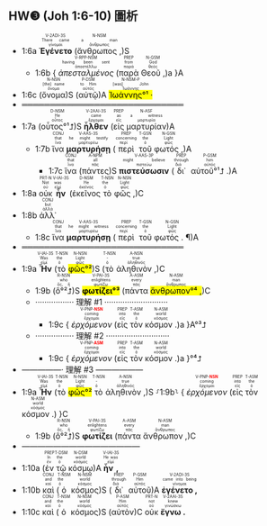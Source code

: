 ## HW❸ (Joh 1:6-10) 圖析
- <rt>1:6a</rt> <RUBY><ruby><ruby><strong>Ἐγένετο</strong><rt>γίνομαι</rt></ruby><rt>There came</rt></ruby><rt>V-2ADI-3S</rt></RUBY> (<RUBY><ruby><ruby>ἄνθρωπος ,<rt>ἄνθρωπος</rt></ruby><rt>a man</rt></ruby><rt>N-NSM</rt></RUBY>)S 
	- <rt>1:6b</rt> { <RUBY><ruby><ruby><em>ἀπεσταλμένος</em><rt>ἀποστέλλω</rt></ruby><rt>having been sent</rt></ruby><rt>V-RPP-NSM</rt></RUBY> (<RUBY><ruby><ruby>παρὰ<rt>παρά</rt></ruby><rt>from</rt></ruby><rt>PREP</rt></RUBY> <RUBY><ruby><ruby>Θεοῦ ,<rt>θεός</rt></ruby><rt>God</rt></ruby><rt>N-GSM</rt></RUBY>)a }A 
- <rt>1:6c</rt> (<RUBY><ruby><ruby>ὄνομα<rt>ὄνομα</rt></ruby><rt>[the] name</rt></ruby><rt>N-NSN</rt></RUBY>)S (<RUBY><ruby><ruby>αὐτῷ<rt>αὐτός</rt></ruby><rt>to Him</rt></ruby><rt>P-DSM</rt></RUBY>)A <RUBY><ruby><ruby><mark>Ἰωάννης°¹ ·</mark><rt>Ἰωάννης</rt></ruby><rt>[was] John</rt></ruby><rt>N-NSM-P</rt></RUBY> 
- ═════════════════════════════
- <rt>1:7a</rt> (<RUBY><ruby><ruby>οὗτος°¹⮥<rt>οὗτος</rt></ruby><rt>He</rt></ruby><rt>D-NSM</rt></RUBY>)S <RUBY><ruby><ruby><strong>ἦλθεν</strong><rt>ἔρχομαι</rt></ruby><rt>came</rt></ruby><rt>V-2AAI-3S</rt></RUBY> (<RUBY><ruby><ruby>εἰς<rt>εἰς</rt></ruby><rt>as</rt></ruby><rt>PREP</rt></RUBY> <RUBY><ruby><ruby>μαρτυρίαν<rt>μαρτυρία</rt></ruby><rt>a witness</rt></ruby><rt>N-ASF</rt></RUBY>)A
	- <rt>1:7b</rt> <RUBY><ruby><ruby>ἵνα<rt>ἵνα</rt></ruby><rt>that</rt></ruby><rt>CONJ</rt></RUBY> <RUBY><ruby><ruby><strong>μαρτυρήσῃ</strong><rt>μαρτυρέω</rt></ruby><rt>he might testify</rt></ruby><rt>V-AAS-3S</rt></RUBY> (<RUBY><ruby><ruby>περὶ<rt>περί</rt></ruby><rt>concerning</rt></ruby><rt>PREP</rt></RUBY> <RUBY><ruby><ruby>τοῦ<rt>ὁ</rt></ruby><rt>the</rt></ruby><rt>T-GSN</rt></RUBY> <RUBY><ruby><ruby>φωτός ,<rt>φῶς</rt></ruby><rt>Light</rt></ruby><rt>N-GSN</rt></RUBY>)A
		- <rt>1:7c</rt> <RUBY><ruby><ruby>ἵνα<rt>ἵνα</rt></ruby><rt>that</rt></ruby><rt>CONJ</rt></RUBY> (<RUBY><ruby><ruby>πάντες<rt>πᾶς</rt></ruby><rt>all</rt></ruby><rt>A-NPM</rt></RUBY>)S <RUBY><ruby><ruby><strong>πιστεύσωσιν</strong><rt>πιστεύω</rt></ruby><rt>might believe</rt></ruby><rt>V-AAS-3P</rt></RUBY> (<RUBY><ruby><ruby>δι᾽<rt>διά</rt></ruby><rt>through</rt></ruby><rt>PREP</rt></RUBY> <RUBY><ruby><ruby>αὐτοῦ°¹⮥ .<rt>αὐτός</rt></ruby><rt>him</rt></ruby><rt>P-GSM</rt></RUBY>)A 
- <rt>1:8a</rt> <RUBY><ruby><ruby>οὐκ<rt>οὐ</rt></ruby><rt>Not</rt></ruby><rt>PRT-N</rt></RUBY> <RUBY><ruby><ruby><strong>ἦν</strong><rt>εἰμί</rt></ruby><rt>was</rt></ruby><rt>V-IAI-3S</rt></RUBY> (<RUBY><ruby><ruby>ἐκεῖνος<rt>ἐκεῖνος</rt></ruby><rt>He</rt></ruby><rt>D-NSM</rt></RUBY> <RUBY><ruby><ruby>τὸ<rt>ὁ</rt></ruby><rt>the</rt></ruby><rt>T-NSN</rt></RUBY> <RUBY><ruby><ruby>φῶς ,<rt>φῶς</rt></ruby><rt>Light</rt></ruby><rt>N-NSN</rt></RUBY>)C
- <rt>1:8b</rt> <RUBY><ruby><ruby>ἀλλ᾽<rt>ἀλλά</rt></ruby><rt>but</rt></ruby><rt>CONJ</rt></RUBY> 
	- <rt>1:8c</rt> <RUBY><ruby><ruby>ἵνα<rt>ἵνα</rt></ruby><rt>that</rt></ruby><rt>CONJ</rt></RUBY> <RUBY><ruby><ruby><strong>μαρτυρήσῃ</strong><rt>μαρτυρέω</rt></ruby><rt>he might witness</rt></ruby><rt>V-AAS-3S</rt></RUBY> (<RUBY><ruby><ruby>περὶ<rt>περί</rt></ruby><rt>concerning</rt></ruby><rt>PREP</rt></RUBY> <RUBY><ruby><ruby>τοῦ<rt>ὁ</rt></ruby><rt>the</rt></ruby><rt>T-GSN</rt></RUBY> <RUBY><ruby><ruby>φωτός . ¶<rt>φῶς</rt></ruby><rt>Light</rt></ruby><rt>N-GSN</rt></RUBY>)A
- ═════════════════════════════
- <rt>1:9a</rt> <RUBY><ruby><ruby><strong>Ἦν</strong><rt>εἰμί</rt></ruby><rt>Was</rt></ruby><rt>V-IAI-3S</rt></RUBY> (<RUBY><ruby><ruby>τὸ<rt>ὁ</rt></ruby><rt>the</rt></ruby><rt>T-NSN</rt></RUBY> <RUBY><ruby><ruby><mark>φῶς°²</mark><rt>φῶς</rt></ruby><rt>Light</rt></ruby><rt>N-NSN</rt></RUBY>)S (<RUBY><ruby><ruby>τὸ<rt>ὁ</rt></ruby><rt>-</rt></ruby><rt>T-NSN</rt></RUBY> <RUBY><ruby><ruby>ἀληθινὸν ,<rt>ἀληθινός</rt></ruby><rt>true</rt></ruby><rt>A-NSN</rt></RUBY>)C 
	- <rt>1:9b</rt> (<RUBY><ruby><ruby>ὃ°²⮥<rt>ὅς, ἥ</rt></ruby><rt>who</rt></ruby><rt>R-NSN</rt></RUBY>)S <RUBY><ruby><ruby><mark><strong>φωτίζει°³</strong></mark><rt>φωτίζω</rt></ruby><rt>enlightens</rt></ruby><rt>V-PAI-3S</rt></RUBY> (<RUBY><ruby><ruby>πάντα<rt>πᾶς</rt></ruby><rt>every</rt></ruby><rt>A-ASM</rt></RUBY> <RUBY><ruby><ruby><mark>ἄνθρωπον°⁴ ,</mark><rt>ἄνθρωπος</rt></ruby><rt>man</rt></ruby><rt>N-ASM</rt></RUBY>)C 
	- ················· 理解 #1 ····························
		- <rt>1:9c</rt> { <RUBY><ruby><ruby><em>ἐρχόμενον</em><rt>ἔρχομαι</rt></ruby><rt>coming</rt></ruby><rt>V-PNP-<strong><font color='red'>NSN</font></strong></rt></RUBY> (<RUBY><ruby><ruby>εἰς<rt>εἰς</rt></ruby><rt>into</rt></ruby><rt>PREP</rt></RUBY> <RUBY><ruby><ruby>τὸν<rt>ὁ</rt></ruby><rt>the</rt></ruby><rt>T-ASM</rt></RUBY> <RUBY><ruby><ruby>κόσμον .<rt>κόσμος</rt></ruby><rt>world</rt></ruby><rt>N-ASM</rt></RUBY>)a }A°³⮥ 
	- ················· 理解 #2 ····························
		- <rt>1:9c</rt> { <RUBY><ruby><ruby><em>ἐρχόμενον</em><rt>ἔρχομαι</rt></ruby><rt>coming</rt></ruby><rt>V-PNP-<strong><font color='red'>ASM</font></strong></rt></RUBY> (<RUBY><ruby><ruby>εἰς<rt>εἰς</rt></ruby><rt>into</rt></ruby><rt>PREP</rt></RUBY> <RUBY><ruby><ruby>τὸν<rt>ὁ</rt></ruby><rt>the</rt></ruby><rt>T-ASM</rt></RUBY> <RUBY><ruby><ruby>κόσμον .<rt>κόσμος</rt></ruby><rt>world</rt></ruby><rt>N-ASM</rt></RUBY>)a }°⁴⮥ 
- —————· 理解 #3 ——————
- <rt>1:9a</rt> <RUBY><ruby><ruby><strong>Ἦν</strong><rt>εἰμί</rt></ruby><rt>Was</rt></ruby><rt>V-IAI-3S</rt></RUBY> (<RUBY><ruby><ruby>τὸ<rt>ὁ</rt></ruby><rt>the</rt></ruby><rt>T-NSN</rt></RUBY> <RUBY><ruby><ruby><mark>φῶς°²</mark><rt>φῶς</rt></ruby><rt>Light</rt></ruby><rt>N-NSN</rt></RUBY> <RUBY><ruby><ruby>τὸ<rt>ὁ</rt></ruby><rt>-</rt></ruby><rt>T-NSN</rt></RUBY> <RUBY><ruby><ruby>ἀληθινὸν ,<rt>ἀληθινός</rt></ruby><rt>true</rt></ruby><rt>A-NSN</rt></RUBY>)S ⸉<rt>1:9b</rt>⸊ { <RUBY><ruby><ruby><em>ἐρχόμενον</em><rt>ἔρχομαι</rt></ruby><rt>coming</rt></ruby><rt>V-PNP-<strong><font color='red'>NSN</font></strong></rt></RUBY> (<RUBY><ruby><ruby>εἰς<rt>εἰς</rt></ruby><rt>into</rt></ruby><rt>PREP</rt></RUBY> <RUBY><ruby><ruby>τὸν<rt>ὁ</rt></ruby><rt>the</rt></ruby><rt>T-ASM</rt></RUBY> <RUBY><ruby><ruby>κόσμον .<rt>κόσμος</rt></ruby><rt>world</rt></ruby><rt>N-ASM</rt></RUBY>) }C
	- <rt>1:9b</rt> (<RUBY><ruby><ruby>ὃ°²⮥<rt>ὅς, ἥ</rt></ruby><rt>who</rt></ruby><rt>R-NSN</rt></RUBY>)S <RUBY><ruby><ruby><strong>φωτίζει</strong><rt>φωτίζω</rt></ruby><rt>enlightens</rt></ruby><rt>V-PAI-3S</rt></RUBY> (<RUBY><ruby><ruby>πάντα<rt>πᾶς</rt></ruby><rt>every</rt></ruby><rt>A-ASM</rt></RUBY> <RUBY><ruby><ruby>ἄνθρωπον ,<rt>ἄνθρωπος</rt></ruby><rt>man</rt></ruby><rt>N-ASM</rt></RUBY>)C 
- ———————————————
- <rt>1:10a</rt> (<RUBY><ruby><ruby>ἐν<rt>ἐν</rt></ruby><rt>In</rt></ruby><rt>PREP</rt></RUBY> <RUBY><ruby><ruby>τῷ<rt>ὁ</rt></ruby><rt>the</rt></ruby><rt>T-DSM</rt></RUBY> <RUBY><ruby><ruby>κόσμῳ<rt>κόσμος</rt></ruby><rt>world</rt></ruby><rt>N-DSM</rt></RUBY>)A <RUBY><ruby><ruby><strong>ἦν ,</strong><rt>εἰμί</rt></ruby><rt>He was</rt></ruby><rt>V-IAI-3S</rt></RUBY> 
- <rt>1:10b</rt> <RUBY><ruby><ruby>καὶ<rt>καί</rt></ruby><rt>and</rt></ruby><rt>CONJ</rt></RUBY> (<RUBY><ruby><ruby>ὁ<rt>ὁ</rt></ruby><rt>the</rt></ruby><rt>T-NSM</rt></RUBY> <RUBY><ruby><ruby>κόσμος<rt>κόσμος</rt></ruby><rt>world</rt></ruby><rt>N-NSM</rt></RUBY>)S (<RUBY><ruby><ruby>δι᾽<rt>διά</rt></ruby><rt>through</rt></ruby><rt>PREP</rt></RUBY> <RUBY><ruby><ruby>αὐτοῦ<rt>αὐτός</rt></ruby><rt>Him</rt></ruby><rt>P-GSM</rt></RUBY>)A <RUBY><ruby><ruby><strong>ἐγένετο ,</strong><rt>γίνομαι</rt></ruby><rt>came into being</rt></ruby><rt>V-2ADI-3S</rt></RUBY> 
- <rt>1:10c</rt> <RUBY><ruby><ruby>καὶ<rt>καί</rt></ruby><rt>and</rt></ruby><rt>CONJ</rt></RUBY> (<RUBY><ruby><ruby>ὁ<rt>ὁ</rt></ruby><rt>the</rt></ruby><rt>T-NSM</rt></RUBY> <RUBY><ruby><ruby>κόσμος<rt>κόσμος</rt></ruby><rt>world</rt></ruby><rt>N-NSM</rt></RUBY>)S (<RUBY><ruby><ruby>αὐτὸν<rt>αὐτός</rt></ruby><rt>Him</rt></ruby><rt>P-ASM</rt></RUBY>)C <RUBY><ruby><ruby>οὐκ<rt>οὐ</rt></ruby><rt>not</rt></ruby><rt>PRT-N</rt></RUBY> <RUBY><ruby><ruby><strong>ἔγνω .</strong><rt>γινώσκω</rt></ruby><rt>knew</rt></ruby><rt>V-2AAI-3S</rt></RUBY> 
